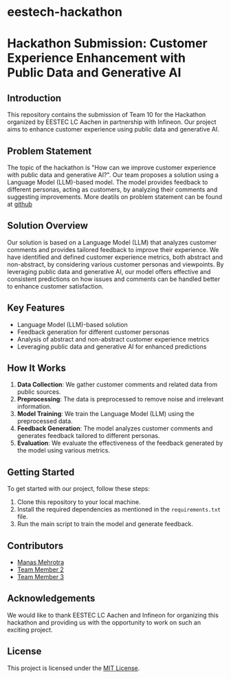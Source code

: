 # eestech-hackathon
# Hackathon Submission: Customer Experience Enhancement with Public Data and Generative AI

## Introduction
This repository contains the submission of Team 10 for the Hackathon organized by EESTEC LC Aachen in partnership with Infineon. Our project aims to enhance customer experience using public data and generative AI.

## Problem Statement
The topic of the hackathon is "How can we improve customer experience with public data and generative AI?". Our team proposes a solution using a Language Model (LLM)-based model. The model provides feedback to different personas, acting as customers, by analyzing their comments and suggesting improvements. More deatils on problem statement can be found at [github](https://github.com/Infineon/hackathon)

## Solution Overview
Our solution is based on a Language Model (LLM) that analyzes customer comments and provides tailored feedback to improve their experience. We have identified and defined customer experience metrics, both abstract and non-abstract, by considering various customer personas and viewpoints. By leveraging public data and generative AI, our model offers effective and consistent predictions on how issues and comments can be handled better to enhance customer satisfaction.

## Key Features
- Language Model (LLM)-based solution
- Feedback generation for different customer personas
- Analysis of abstract and non-abstract customer experience metrics
- Leveraging public data and generative AI for enhanced predictions

## How It Works
1. **Data Collection**: We gather customer comments and related data from public sources.
2. **Preprocessing**: The data is preprocessed to remove noise and irrelevant information.
3. **Model Training**: We train the Language Model (LLM) using the preprocessed data.
4. **Feedback Generation**: The model analyzes customer comments and generates feedback tailored to different personas.
5. **Evaluation**: We evaluate the effectiveness of the feedback generated by the model using various metrics.

## Getting Started
To get started with our project, follow these steps:
1. Clone this repository to your local machine.
2. Install the required dependencies as mentioned in the `requirements.txt` file.
3. Run the main script to train the model and generate feedback.

## Contributors
- [Manas Mehrotra](https://github.com/mechgguy)
- [Team Member 2](https://github.com/teammember2)
- [Team Member 3](https://github.com/teammember3)

## Acknowledgements
We would like to thank EESTEC LC Aachen and Infineon for organizing this hackathon and providing us with the opportunity to work on such an exciting project.

## License
This project is licensed under the [MIT License](https://www.mit.edu/~amini/LICENSE.md).
